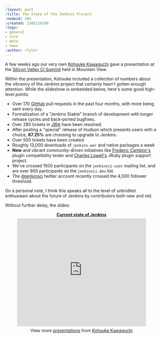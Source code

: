 ```yaml
---
:layout: post
:title: The State of the Jenkins Project
:nodeid: 303
:created: 1305214200
:tags:
- general
- core
- meta
- news
:author: rtyler
---
```

A few weeks ago our very own [Kohsuke Kawaguchi](https://www.twitter.com/kohsukekawa) gave a presentation at the [Silicon Valley CI Summit](https://events.linkedin.com/Silicon-Valley-Continuous-Integration/pub/591454) held in Mountain View.

Within the presentation, Kohsuke included a collection of numbers about the vibrancy of the Jenkins project that certainly hasn't gotten enough attention. While the slideshow is embedded below, here's some good high-level points:

 * Over 170 [GitHub](https://github.com/jenkinsci) pull requests in the past four months, with more being sent every day.
 * Formalization of a "Jenkins Stable" branch of development with longer release cycles and back-ported bugfixes.
 * Over 280 tickets in [JIRA](https://issues.jenkins-ci.org) have been resolved.
 * After posting a "special" release of Hudson which presents users with a choice, **87.25%** are choosing to upgrade to Jenkins.
 * Over 500 tickets have been created
 * Roughly 13,000 downloads of `jenkins.war` and native packages a week
 * **New** and vibrant community-driven initiatives like [Frederic Camblor's](https://twitter.com/fcamblor) plugin compatibility tester and [Charles Lowell's](https://twitter.com/cowboyd) JRuby plugin support project.
 * We've crossed 1500 participants on the `jenkinsci-user` mailing list, and are over 900 participants on the `jenkinsci-dev` list.
 * The [@jenkinsci](https://twitter.com/jenkinsci) twitter account recently crossed the 4,000 follower threshold.

On a personal note, I think this speaks all to the level of unbridled enthusiasm about the future of Jenkins by contributors both new and old. 

Without further delay, the slides:


<center><div style="width:425px" id="__ss_7835978"> <strong style="display:block;margin:12px 0 4px"><a href="https://www.slideshare.net/kohsuke/current-state-of-jenkins" title="Current state of Jenkins">Current state of Jenkins</a></strong> <iframe src="https://www.slideshare.net/slideshow/embed_code/7835978" width="425" height="355" frameborder="0" marginwidth="0" marginheight="0" scrolling="no"></iframe> <div style="padding:5px 0 12px"> View more <a href="https://www.slideshare.net/">presentations</a> from <a href="https://www.slideshare.net/kohsuke">Kohsuke Kawaguchi</a> </div> </div></center>
<!--break-->
